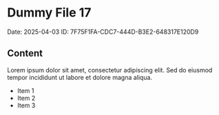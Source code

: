 # Dummy File 17

Date: 2025-04-03
ID: 7F75F1FA-CDC7-444D-B3E2-648317E120D9

## Content

Lorem ipsum dolor sit amet, consectetur adipiscing elit.
Sed do eiusmod tempor incididunt ut labore et dolore magna aliqua.

* Item 1
* Item 2
* Item 3

